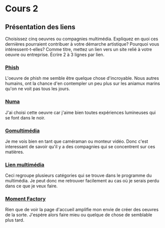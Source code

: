 # Cours 2
## Présentation des liens
Choisissez cinq oeuvres ou compagnies multimédia. Expliquez en quoi ces dernières pourraient contribuer à votre démarche artistique? Pourquoi vous intéressent-t-elles? Comme titre, mettez un lien vers un site relié à votre oeuvre ou entreprise. Écrire 2 à 3 lignes par lien.


### [Phish](https://momentfactory.com/projets/spectacles/concerts/concert-phish-jour-de-la-terre)
L'oeuvre de phish me semble être quelque chose d'incroyable. Nous autres humains, ont la chance d'en contempler un peu plus sur les aniamux marins qu'on ne voit pas tous les jours.

### [Numa](https://numa.media/4-nocturna/)
J'ai choisi cette oeuvre car j'aime bien toutes expériences lumineuses qui se font dans le noir.


###  [Gomultimédia](https://gomultimedia.net/)
Je me vois bien en tant que caméraman ou monteur vidéo. 
Donc c'est interessant de savoir qu'il y a des compagnies qui se concentrent sur ces matières.

### [Lien multimédia](http://www.lienmultimedia.com/?page=guide-index)
Ceci regroupe plusieurs catégories qui se trouve dans le programme du multimédia.
Je peut donc me retrouver facilement au cas où je serais perdu dans ce que je veux faire.

### [Moment Factory](https://momentfactory.com/accueil)
Rien que de voir la page d'accueil amplifie mon envie de créer des oeuvres de la sorte.
J'espère alors faire mieu ou quelque de chose de semblable plus tard.

